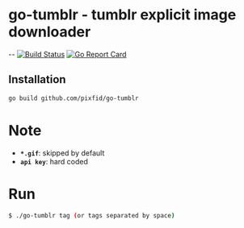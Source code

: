 # go-tumblr - tumblr explicit image downloader
--
[![Build Status](https://travis-ci.org/pixfid/go-tumblr.svg?branch=master)](https://travis-ci.org/pixfid/go-tumblr)
[![Go Report Card](https://goreportcard.com/badge/github.com/pixfid/go-tumblr)](https://goreportcard.com/report/github.com/pixfid/go-tumblr)

## Installation

```bash
go build github.com/pixfid/go-tumblr
```

# Note
* **`*.gif`**: skipped by default
* **`api key`**: hard coded
 
# Run
```bash
$ ./go-tumblr tag (or tags separated by space)
```
